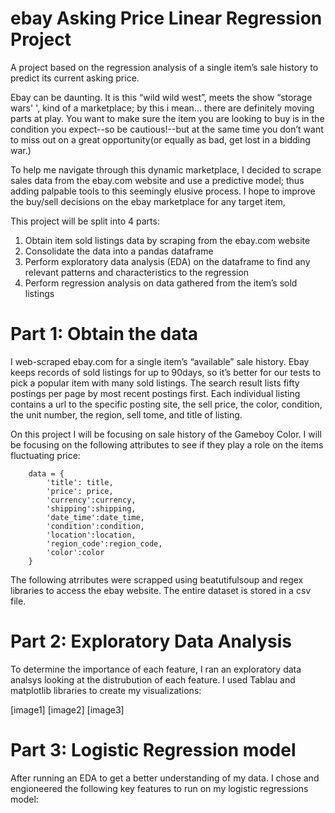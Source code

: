 
# ebay Asking Price Linear Regression Project
A project based on the regression analysis of a single item’s sale history to predict its current asking price.

Ebay can be daunting. It is this “wild wild west”, meets the show “storage wars' ', kind of a marketplace; by this i mean... there are definitely moving parts at play. You want to make sure the item you are looking to buy is in the condition you expect--so be cautious!--but at the same time you don’t want to miss out on a great opportunity(or equally as bad, get lost in a bidding war.)

To help me navigate through this dynamic marketplace, I decided to scrape sales data from the ebay.com website and use a predictive model; thus adding palpable tools to this seemingly elusive process. I hope to improve the buy/sell decisions on the ebay marketplace for any target item,

This project will be split into 4 parts:

1. Obtain item sold listings data by scraping from the ebay.com website
2. Consolidate the data into a pandas dataframe
3. Perform exploratory data analysis (EDA) on the dataframe to find any relevant patterns and characteristics to the regression
4. Perform regression analysis on data gathered from the item’s sold listings

# Part 1: Obtain the data

I web-scraped ebay.com for a single item’s “available” sale history. Ebay keeps records of sold listings for up to 90days, so it’s better for our tests to pick a popular item with many sold listings. The search result lists fifty postings per page by most recent postings first. Each individual listing contains a url to the specific posting site, the sell price,  the color, condition, the unit number, the region, sell tome, and title of listing.

On this project I will be focusing on sale history of the Gameboy Color. I will be focusing on the following attributes to see if they play a role on the items fluctuating price:

```
    data = { 
        'title': title,
        'price': price,
        'currency':currency,
        'shipping':shipping,
        'date_time':date_time,
        'condition':condition,
        'location':location,
        'region_code':region_code,
        'color':color
    }
```

The following atrributes were scrapped using beatutifulsoup and regex libraries to access the ebay website. The entire dataset is stored in a csv file.

# Part 2: Exploratory Data Analysis

To determine the importance of each feature, I ran an exploratory data analsys looking at the distrubution of each feature. I used Tablau and matplotlib libraries to create my visualizations:

[image1]
[image2]
[image3]

# Part 3: Logistic Regression model

After running an EDA to get a better understanding of my data. I chose and engioneered the following key features to run on my logistic regressions model:


